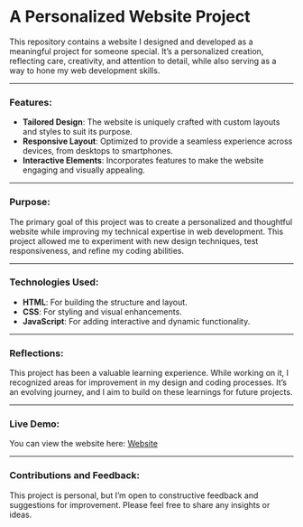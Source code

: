 # A Personalized Website Project

This repository contains a website I designed and developed as a meaningful project for someone special. It’s a personalized creation, reflecting care, creativity, and attention to detail, while also serving as a way to hone my web development skills.

---

### Features:
- **Tailored Design**: The website is uniquely crafted with custom layouts and styles to suit its purpose.
- **Responsive Layout**: Optimized to provide a seamless experience across devices, from desktops to smartphones.
- **Interactive Elements**: Incorporates features to make the website engaging and visually appealing.

---

### Purpose:
The primary goal of this project was to create a personalized and thoughtful website while improving my technical expertise in web development. This project allowed me to experiment with new design techniques, test responsiveness, and refine my coding abilities.

---

### Technologies Used:
- **HTML**: For building the structure and layout.
- **CSS**: For styling and visual enhancements.
- **JavaScript**: For adding interactive and dynamic functionality.

---

### Reflections:
This project has been a valuable learning experience. While working on it, I recognized areas for improvement in my design and coding processes. It’s an evolving journey, and I aim to build on these learnings for future projects.

---

### Live Demo:
You can view the website here: [Website](https://ecesu-cinar.github.io/github.io/)

---

### Contributions and Feedback:
This project is personal, but I’m open to constructive feedback and suggestions for improvement. Please feel free to share any insights or ideas.
